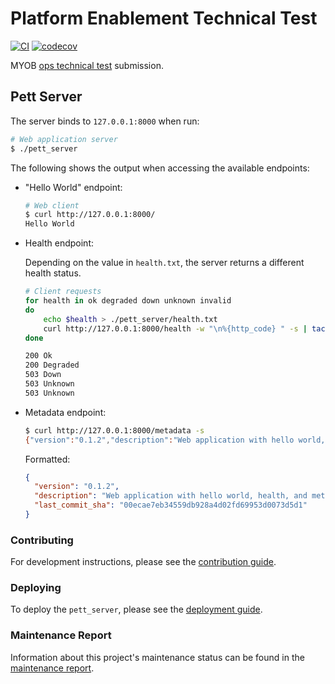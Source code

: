 # Platform Enablement Technical Test

[![CI](https://github.com/azriel91/myob_interview/workflows/CI/badge.svg)](https://github.com/azriel91/myob_interview/actions?query=workflow%3ACI) [![codecov](https://codecov.io/gh/azriel91/myob_interview/branch/master/graph/badge.svg)](https://codecov.io/gh/azriel91/myob_interview)

MYOB [ops technical test] submission.

## Pett Server

The server binds to `127.0.0.1:8000` when run:

```bash
# Web application server
$ ./pett_server
```

The following shows the output when accessing the available endpoints:

* "Hello World" endpoint:

    ```bash
    # Web client
    $ curl http://127.0.0.1:8000/
    Hello World
    ```

* Health endpoint:

    Depending on the value in `health.txt`, the server returns a different health status.

    ```bash
    # Client requests
    for health in ok degraded down unknown invalid
    do
        echo $health > ./pett_server/health.txt
        curl http://127.0.0.1:8000/health -w "\n%{http_code} " -s | tac
    done

    200 Ok
    200 Degraded
    503 Down
    503 Unknown
    503 Unknown
    ```

* Metadata endpoint:

    ```bash
    $ curl http://127.0.0.1:8000/metadata -s
    {"version":"0.1.2","description":"Web application with hello world, health, and metadata endpoints","last_commit_sha":"00ecae7eb34559db928a4d02fd69953d0073d5d1"}
    ```

    Formatted:

    ```json
    {
      "version": "0.1.2",
      "description": "Web application with hello world, health, and metadata endpoints",
      "last_commit_sha": "00ecae7eb34559db928a4d02fd69953d0073d5d1"
    }

    ```

### Contributing

For development instructions, please see the [contribution guide].

### Deploying

To deploy the `pett_server`, please see the [deployment guide].

### Maintenance Report

Information about this project's maintenance status can be found in the [maintenance report].

[contribution guide]: CONTRIBUTING.md
[deployment guide]: DEPLOYING.md
[maintenance report]: REPORT.md
[ops technical test]: https://github.com/MYOB-Technology/ops-technical-test
